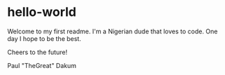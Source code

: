 # hello-world

Welcome to my first readme. I'm a Nigerian dude that loves to code. One day I hope to be the best.

Cheers to the future!

Paul "TheGreat" Dakum
